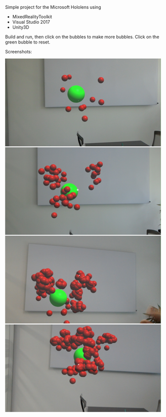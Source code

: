 Simple project for the Microsoft Hololens using 

- MixedRealityToolkit
- Visual Studio 2017
- Unity3D

Build and run, then click on the bubbles to make more bubbles. Click on the green bubble to reset.

Screenshots:

![Bubbles](https://github.com/FlxFnk/HololensBubbles/blob/master/Screenshots/20180527_141327_HoloLens.jpg?raw=true)
![Bubbles](https://github.com/FlxFnk/HololensBubbles/blob/master/Screenshots/20180527_141338_HoloLens.jpg?raw=true)
![Bubbles](https://github.com/FlxFnk/HololensBubbles/blob/master/Screenshots/20180527_141403_HoloLens.jpg?raw=true)
![Bubbles](https://github.com/FlxFnk/HololensBubbles/blob/master/Screenshots/20180527_141410_HoloLens.jpg?raw=true)

